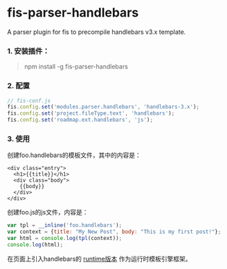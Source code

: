 # fis-parser-handlebars

A parser plugin for fis to precompile handlebars v3.x template.

### 1. 安装插件：

> npm install -g fis-parser-handlebars

### 2. 配置

```js
// fis-conf.js
fis.config.set('modules.parser.handlebars', 'handlebars-3.x');
fis.config.set('project.fileType.text', 'handlebars');
fis.config.set('roadmap.ext.handlebars', 'js');
```

### 3. 使用
创建foo.handlebars的模板文件，其中的内容是：
```hanblebars
<div class="entry">
  <h1>{{title}}</h1>
  <div class="body">
    {{body}}
  </div>
</div>
```

创建foo.js的js文件，内容是：

```js
var tpl = __inline('foo.handlebars');
var context = {title: "My New Post", body: "This is my first post!"};
var html = console.log(tpl(context));
console.log(html);
```

在页面上引入handlebars的 [runtime版本](http://builds.handlebarsjs.com.s3.amazonaws.com/handlebars.runtime-v3.0.3.js) 作为运行时模板引擎框架。
